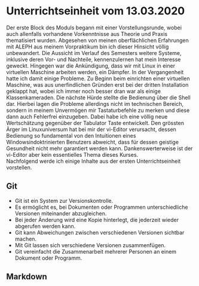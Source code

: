 # Unterrichtseinheit vom 13.03.2020  
Der erste Block des Moduls begann mit einer Vorstellungsrunde, wobei auch allenfalls vorhandene Vorkenntnisse aus Theorie und Praxis thematisiert wurden. Abgesehen von meinen oberflächlichen Erfahrungen mit ALEPH aus meinem Vorpraktikum bin ich dieser Hinsicht völlig unbewandert. Die Aussicht im Verlauf des Semesters weitere Systeme, inklusive deren Vor- und Nachteile, kennenzulernen hat mein Interesse geweckt. Hingegen war die Ankündigung, dass wir mit Linux in einer virtuellen Maschine arbeiten werden, ein Dämpfer. In der Vergangenheit hatte ich damit einige Probleme. Zu Beginn beim einrichten einer virtuellen Maschine, was aus unerfindlichen Gründen erst bei der dritten Installation geklappt hat, wobei ich immer noch besser dran war als einige Klassenkameraden. Die nächste Hürde stellte die Bedienung über die Shell dar. Hierbei lagen die Probleme allerdings nicht im technischen Bereich, sondern in meinem Unvermögen mir Tastaturbefehle zu merken und diese dann auch Fehlerfrei einzugeben. Dabei habe ich eine völlig neue Wertschätzung gegenüber der Tabulator Taste entwickelt. Den grössten Ärger im Linuxuniversum hat bei mir der vi-Editor verursacht, dessen Bedienung so fundamental von den Intuitionen eines Windowsindoktrinierten Benutzers abweicht, dass für dessen geistige Gesundheit nicht mehr garantiert werden kann. Dankenswerterweise ist der vi-Editor aber kein essentielles Thema dieses Kurses.  
Nachfolgend werde ich einige Inhalte aus der ersten Unterrichtseinheit vorstellen.
## Git
* Git ist ein System zur Versionskontrolle. 
* Es ermöglicht es, bei Dokumenten oder Programmen unterschiedliche Versionen miteinander abzugleichen. 
* Bei jeder Änderung wird eine Kopie hinterlegt, die jederzeit wieder abgerufen werden kann.
* Git kann Abweichungen zwischen verschiedenen Versionen sichtbar machen.
* Mit Git lassen sich verschiedene Versionen zusammenfügen.
* Git vereinfacht die Zusammenarbeit mehrerer Personen an einem Dokument oder Programm.

## Markdown
